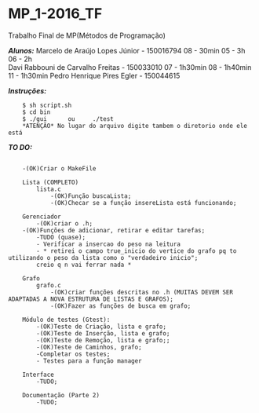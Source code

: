 # MP_1-2016_TF
Trabalho Final de MP(Métodos de Programação)  

***Alunos:***
Marcelo de Araújo Lopes Júnior - 150016794 08 - 30min 05 - 3h 06 - 2h  
Davi Rabbouni de Carvalho Freitas - 150033010  07 - 1h30min 08 - 1h40min 11 - 1h30min
Pedro Henrique Pires Egler - 150044615  

***Instruções:***
```
	$ sh script.sh
	$ cd bin
	$ ./gui      ou     ./test
	*ATENÇÃO* No lugar do arquivo digite tambem o diretorio onde ele está
```

***TO DO:***
```
    
	-(OK)Criar o MakeFile

	Lista (COMPLETO)
  		lista.c
    		-(OK)Função buscaLista;
    		-(OK)Checar se a função insereLista está funcionando;

    Gerenciador
    	-(OK)criar o .h;
	-(OK)Funções de adicionar, retirar e editar tarefas;
        -TUDO (quase);
        - Verificar a insercao do peso na leitura
        - * retirei o campo true_inicio do vertice do grafo pq to utilizando o peso da lista como o "verdadeiro inicio";
        creio q n vai ferrar nada *

    Grafo
    	grafo.c
    		-(OK)criar funções descritas no .h (MUITAS DEVEM SER ADAPTADAS A NOVA ESTRUTURA DE LISTAS E GRAFOS);
            -(OK)Fazer as funções de busca em grafo;

    Módulo de testes (Gtest):
        -(OK)Teste de Criação, lista e grafo;
        -(OK)Teste de Inserção, lista e grafo;
        -(OK)Teste de Remoção, lista e grafo;;
        -(OK)Teste de Caminhos, grafo;
    	-Completar os testes;
        - Testes para a função manager

    Interface
    	-TUDO;

    Documentação (Parte 2)
    	-TUDO;
```
